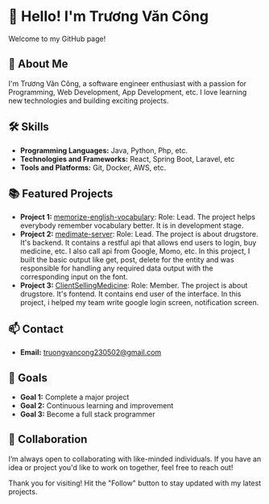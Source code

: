 # 👋 Hello! I'm Trương Văn Công

Welcome to my GitHub page!

## 🌟 About Me

I'm Trương Văn Công, a software engineer enthusiast with a passion for Programming, Web Development, App Development, etc. I love learning new technologies and building exciting projects.

## 🛠️ Skills

- **Programming Languages:** Java, Python, Php, etc.
- **Technologies and Frameworks:** React, Spring Boot, Laravel, etc
- **Tools and Platforms:** Git, Docker, AWS, etc.

## 📚 Featured Projects

- **Project 1:** [memorize-english-vocabulary](https://github.com/vancong2305/memorize-english-vocabulary): Role: Lead. The project helps everybody remember vocabulary better. It is in development stage.
- **Project 2:** [medimate-server](https://github.com/vancong2305/medimate-server): 
Role: Lead. The project is about drugstore. It's backend. It contains a restful api that allows end users to login, buy medicine, etc. I also call api from Google, Momo, etc. In this project, I built the basic output like get, post, delete for the entity and was responsible for handling any required data output with the corresponding input on the font.
- **Project 3:** [ClientSellingMedicine](https://github.com/phamdangkhoagh/ClientSellingMedicine): Role: Member. The project is about drugstore. It's fontend. It contains end user of the interface. In this project, i helped my team write google login screen, notification screen.
## 📫 Contact

- **Email:** truongvancong230502@gmail.com
<!-- 
- **LinkedIn:** [link to your LinkedIn profile]
- **Twitter:** [link to your Twitter profile]
## 📝 Blog

I also write blogs on topics like [topics you write about: Programming, Technology, Personal Development, etc.]. You can read my articles at [link to your blog].
-->
## 🎯 Goals

- **Goal 1:** Complete a major project
- **Goal 2:** Continuous learning and improvement
- **Goal 3:** Become a full stack programmer

## 🤝 Collaboration

I’m always open to collaborating with like-minded individuals. If you have an idea or project you'd like to work on together, feel free to reach out!

Thank you for visiting! Hit the "Follow" button to stay updated with my latest projects.
